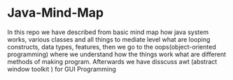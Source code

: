 # Java-Mind-Map

In this repo we have described from basic mind map how java system works, various classes and all things to mediate level what are looping constructs, data types, features, then we go to the oops(object-oriented programming) where we understand how the things work what are different methods of making program. Afterwards we have disscuss awt (abstract window toolkit ) for GUI Programming 
